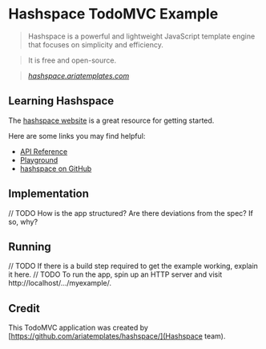 # Hashspace TodoMVC Example

> Hashspace is a powerful and lightweight JavaScript template engine that focuses on simplicity and efficiency.

> It is free and open-source.

> _[hashspace.ariatemplates.com](http://hashspace.ariatemplates.com/)_


## Learning Hashspace

The [hashspace website](http://hashspace.ariatemplates.com/) is a great resource for getting started.

Here are some links you may find helpful:

* [API Reference](http://hashspace.ariatemplates.com/api/)
* [Playground](http://hashspace.ariatemplates.com/playground/)
* [hashspace on GitHub](https://github.com/ariatemplates/hashspace/)


## Implementation

// TODO How is the app structured? Are there deviations from the spec? If so, why?


## Running

// TODO If there is a build step required to get the example working, explain it here.
// TODO To run the app, spin up an HTTP server and visit http://localhost/.../myexample/.


## Credit

This TodoMVC application was created by [https://github.com/ariatemplates/hashspace/](Hashspace team).
